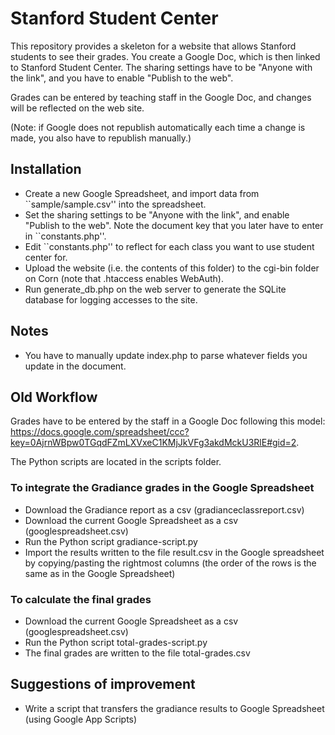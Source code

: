 Stanford Student Center
=======================

This repository provides a skeleton for a website that allows Stanford students to see their grades. You create a Google Doc, which is then linked to Stanford Student Center. The sharing settings have to be "Anyone with the link", and you have to enable "Publish to the web".

Grades can be entered by teaching staff in the Google Doc, and changes will be reflected on the web site.

(Note: if Google does not republish automatically each time a change is made, you also have to republish manually.)

## Installation
- Create a new Google Spreadsheet, and import data from ``sample/sample.csv'' into the spreadsheet.
- Set the sharing settings to be "Anyone with the link", and enable "Publish to the web". Note the document key that you later have to enter in ``constants.php''.
- Edit ``constants.php'' to reflect for each class you want to use student center for.
- Upload the website (i.e. the contents of this folder) to the cgi-bin folder on Corn (note that .htaccess enables WebAuth).
- Run generate_db.php on the web server to generate the SQLite database for logging accesses to the site.

## Notes
- You have to manually update index.php to parse whatever fields you update in the document.

## Old Workflow
Grades have to be entered by the staff in a Google Doc following this model: https://docs.google.com/spreadsheet/ccc?key=0AjrnWBpw0TGqdFZmLXVxeC1KMjJkVFg3akdMckU3RlE#gid=2. 

The Python scripts are located in the scripts folder.
### To integrate the Gradiance grades in the Google Spreadsheet
- Download the Gradiance report as a csv (gradianceclassreport.csv)
- Download the current Google Spreadsheet as a csv (googlespreadsheet.csv)
- Run the Python script gradiance-script.py
- Import the results written to the file result.csv in the Google spreadsheet by copying/pasting the rightmost columns (the order of the rows is the same as in the Google Spreadsheet)

### To calculate the final grades
- Download the current Google Spreadsheet as a csv (googlespreadsheet.csv)
- Run the Python script total-grades-script.py
- The final grades are written to the file total-grades.csv

## Suggestions of improvement
- Write a script that transfers the gradiance results to Google Spreadsheet (using Google App Scripts)
